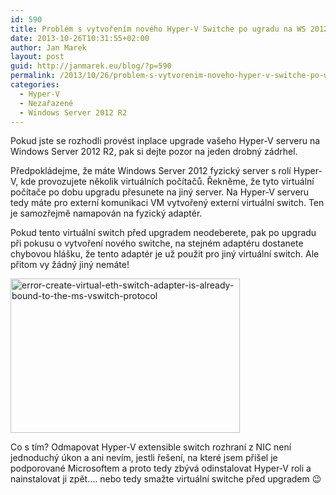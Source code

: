 ```yaml
---
id: 590
title: Problém s vytvořením nového Hyper-V Switche po ugradu na WS 2012 R2
date: 2013-10-26T10:31:55+02:00
author: Jan Marek
layout: post
guid: http://janmarek.eu/blog/?p=590
permalink: /2013/10/26/problem-s-vytvorenim-noveho-hyper-v-switche-po-ugradu-na-ws-2012-r2/
categories:
  - Hyper-V
  - Nezařazené
  - Windows Server 2012 R2
---
```

Pokud jste se rozhodli provést inplace upgrade vašeho Hyper-V serveru na Windows Server 2012 R2, pak si dejte pozor na jeden drobný zádrhel.

Předpokládejme, že máte Windows Server 2012 fyzický server s rolí Hyper-V, kde provozujete několik virtuálních počítačů. Řekněme, že tyto virtuální počítače po dobu upgradu přesunete na jiný server. Na Hyper-V serveru tedy máte pro externí komunikaci VM vytvořený externí virtuální switch. Ten je samozřejmě namapován na fyzický adaptér.

Pokud tento virtuální switch před upgradem neodeberete, pak po upgradu při pokusu o vytvoření nového switche, na stejném adaptéru dostanete chybovou hlášku, že tento adaptér je už použit pro jiný virtuální switch. Ale přitom vy žádný jiný nemáte!

[<img class="alignleft size-full wp-image-609" alt="error-create-virtual-eth-switch-adapter-is-already-bound-to-the-ms-vswitch-protocol" src="http://janmarek.eu/wp-content/uploads/2013/10/error-create-virtual-eth-switch-adapter-is-already-bound-to-the-ms-vswitch-protocol.png" width="367" height="247" />](http://janmarek.eu/wp-content/uploads/2013/10/error-create-virtual-eth-switch-adapter-is-already-bound-to-the-ms-vswitch-protocol.png)

Co s tím? Odmapovat Hyper-V extensible switch rozhraní z NIC není jednoduchý úkon a ani nevím, jestli řešení, na které jsem přišel je podporované Microsoftem a proto tedy zbývá odinstalovat Hyper-V roli a nainstalovat ji zpět&#8230;. nebo tedy smažte virtuální switche před upgradem 😉
